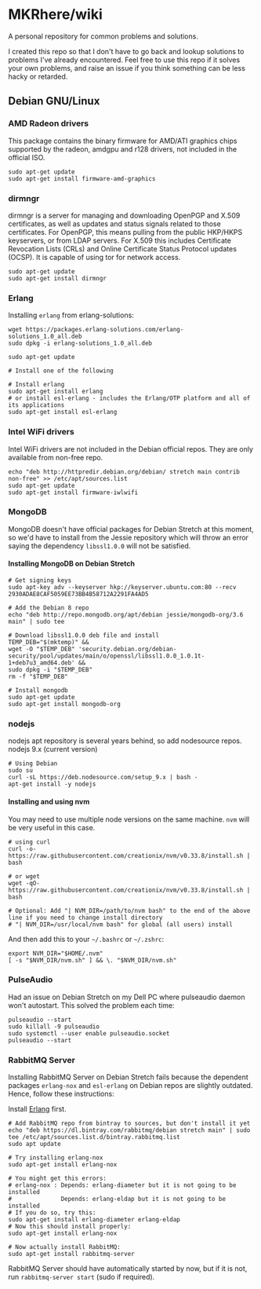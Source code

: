 # MKRhere/wiki

A personal repository for common problems and solutions.

I created this repo so that I don't have to go back and lookup solutions to problems I've already encountered. Feel free to use this repo if it solves your own problems, and raise an issue if you think something can be less hacky or retarded.

## Debian GNU/Linux

### AMD Radeon drivers

This package contains the binary firmware for AMD/ATI graphics chips supported by the radeon, amdgpu and r128 drivers, not included in the official ISO.

```shell
sudo apt-get update
sudo apt-get install firmware-amd-graphics
```
### dirmngr

dirmngr is a server for managing and downloading OpenPGP and X.509 certificates, as well as updates and status signals related to those certificates. For OpenPGP, this means pulling from the public HKP/HKPS keyservers, or from LDAP servers. For X.509 this includes Certificate Revocation Lists (CRLs) and Online Certificate Status Protocol updates (OCSP). It is capable of using tor for network access.

```shell
sudo apt-get update
sudo apt-get install dirmngr
```

### Erlang

Installing `erlang` from erlang-solutions:

```shell
wget https://packages.erlang-solutions.com/erlang-solutions_1.0_all.deb
sudo dpkg -i erlang-solutions_1.0_all.deb

sudo apt-get update

# Install one of the following

# Install erlang
sudo apt-get install erlang
# or install esl-erlang - includes the Erlang/OTP platform and all of its applications
sudo apt-get install esl-erlang
```

### Intel WiFi drivers

Intel WiFi drivers are not included in the Debian official repos. They are only available from non-free repo.

```shell
echo "deb http://httpredir.debian.org/debian/ stretch main contrib non-free" >> /etc/apt/sources.list
sudo apt-get update
sudo apt-get install firmware-iwlwifi
```

### MongoDB

MongoDB doesn't have official packages for Debian Stretch at this moment, so we'd have to install from the Jessie repository which will throw an error saying the dependency `libssl1.0.0` will not be satisfied.

#### Installing MongoDB on Debian Stretch

```shell
# Get signing keys
sudo apt-key adv --keyserver hkp://keyserver.ubuntu.com:80 --recv 2930ADAE8CAF5059EE73BB4B58712A2291FA4AD5

# Add the Debian 8 repo
echo "deb http://repo.mongodb.org/apt/debian jessie/mongodb-org/3.6 main" | sudo tee

# Download libssl1.0.0 deb file and install
TEMP_DEB="$(mktemp)" &&
wget -O "$TEMP_DEB" 'security.debian.org/debian-security/pool/updates/main/o/openssl/libssl1.0.0_1.0.1t-1+deb7u3_amd64.deb' &&
sudo dpkg -i "$TEMP_DEB"
rm -f "$TEMP_DEB"

# Install mongodb
sudo apt-get update
sudo apt-get install mongodb-org
```

### nodejs

nodejs apt repository is several years behind, so add nodesource repos. nodejs 9.x (current version)

```shell
# Using Debian
sudo su
curl -sL https://deb.nodesource.com/setup_9.x | bash -
apt-get install -y nodejs
```

#### Installing and using nvm

You may need to use multiple node versions on the same machine. `nvm` will be very useful in this case.

```shell
# using curl
curl -o- https://raw.githubusercontent.com/creationix/nvm/v0.33.8/install.sh | bash

# or wget
wget -qO- https://raw.githubusercontent.com/creationix/nvm/v0.33.8/install.sh | bash

# Optional: Add "| NVM_DIR=/path/to/nvm bash" to the end of the above line if you need to change install directory
# "| NVM_DIR=/usr/local/nvm bash" for global (all users) install
```

And then add this to your `~/.bashrc` or `~/.zshrc`:

```shell
export NVM_DIR="$HOME/.nvm"
[ -s "$NVM_DIR/nvm.sh" ] && \. "$NVM_DIR/nvm.sh"
```

### PulseAudio

Had an issue on Debian Stretch on my Dell PC where pulseaudio daemon won't autostart. This solved the problem each time:

```shell
pulseaudio --start
sudo killall -9 pulseaudio
sudo systemctl --user enable pulseaudio.socket
pulseaudio --start
```

### RabbitMQ Server

Installing RabbitMQ Server on Debian Stretch fails because the dependent packages `erlang-nox` and `esl-erlang` on Debian repos are slightly outdated. Hence, follow these instructions:

Install [Erlang](#erlang) first.

```shell
# Add RabbitMQ repo from bintray to sources, but don't install it yet
echo "deb https://dl.bintray.com/rabbitmq/debian stretch main" | sudo tee /etc/apt/sources.list.d/bintray.rabbitmq.list
sudo apt update

# Try installing erlang-nox
sudo apt-get install erlang-nox

# You might get this errors:
# erlang-nox : Depends: erlang-diameter but it is not going to be installed
#              Depends: erlang-eldap but it is not going to be installed
# If you do so, try this:
sudo apt-get install erlang-diameter erlang-eldap
# Now this should install properly:
sudo apt-get install erlang-nox

# Now actually install RabbitMQ:
sudo apt-get install rabbitmq-server
```

RabbitMQ Server should have automatically started by now, but if it is not, run `rabbitmq-server start` (sudo if required).
